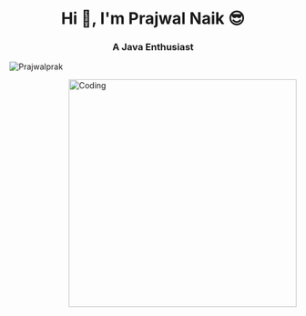 <h1 align="center">Hi 👋, I'm Prajwal Naik 😎</h1>
<h3 align="center">A Java Enthusiast</h3>

<p align="left"> <img src="https://komarev.com/ghpvc/?username=Prajwalprak&label=Profile%20views&color=0e75b6&style=flat" alt="Prajwalprak" /> </p>
<img align="right" alt="Coding" width="400" src="https://i.pinimg.com/originals/e8/f4/53/e8f453469a3ec97ecd354df465d73913.gif">


<!--
**Prajwalprak/Prajwalprak** is a ✨ _special_ ✨ repository because its `README.md` (this file) appears on your GitHub profile.

Here are some ideas to get you started:

- 🔭 I’m currently working on ...
- 🌱 I’m currently learning ...
- 👯 I’m looking to collaborate on ...
- 🤔 I’m looking for help with ...
- 💬 Ask me about ...
- 📫 How to reach me: ...
- 😄 Pronouns: ...
- ⚡ Fun fact: ...
-->
